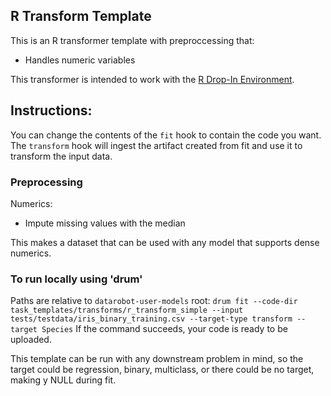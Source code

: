 ## R Transform Template

This is an R transformer template with preproccessing that:
- Handles numeric variables

This transformer is intended to work with the [R Drop-In Environment](../../../public_dropin_environments/r_lang/).

## Instructions:
You can change the contents of the `fit` hook to contain the code you want. The `transform` hook will ingest the artifact
created from fit and use it to transform the input data.


### Preprocessing
Numerics:
- Impute missing values with the median

This makes a dataset that can be used with any model that supports dense numerics.

### To run locally using 'drum'
Paths are relative to `datarobot-user-models` root:
`drum fit --code-dir task_templates/transforms/r_transform_simple --input tests/testdata/iris_binary_training.csv --target-type transform --target Species`
If the command succeeds, your code is ready to be uploaded. 

This template can be run with any downstream problem in mind, so the target could be regression, binary, multiclass, or 
there could be no target, making y NULL during fit.
